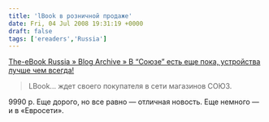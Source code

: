 ```yaml
---
title: 'lBook в розничной продаже'
date: Fri, 04 Jul 2008 19:31:19 +0000
draft: false
tags: ['ereaders','Russia']
---
```


[The-eBook Russia » Blog Archive » В “Союзе” есть еще пока, устройства лучше чем всегда!](http://www.the-ebook.org/rus/?p=283)  

> LBook... ждет своего покупателя в сети магазинов СОЮЗ.

9990 р. Еще дорого, но все равно — отличная новость. Еще немного — и в «Евросети».
